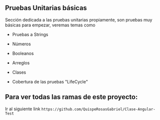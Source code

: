 ## Pruebas Unitarias básicas

Sección dedicada a las pruebas unitarias propiamente, son pruebas muy básicas para empezar, veremas temas como

- Pruebas a Strings

- Números

- Booleanos

- Arreglos

- Clases

- Cobertura de las pruebas "LifeCycle"

## Para ver todas las ramas de este proyecto:

Ir al siguiente link `https://github.com/QuispeRosasGabriel/Clase-Angular-Test`
